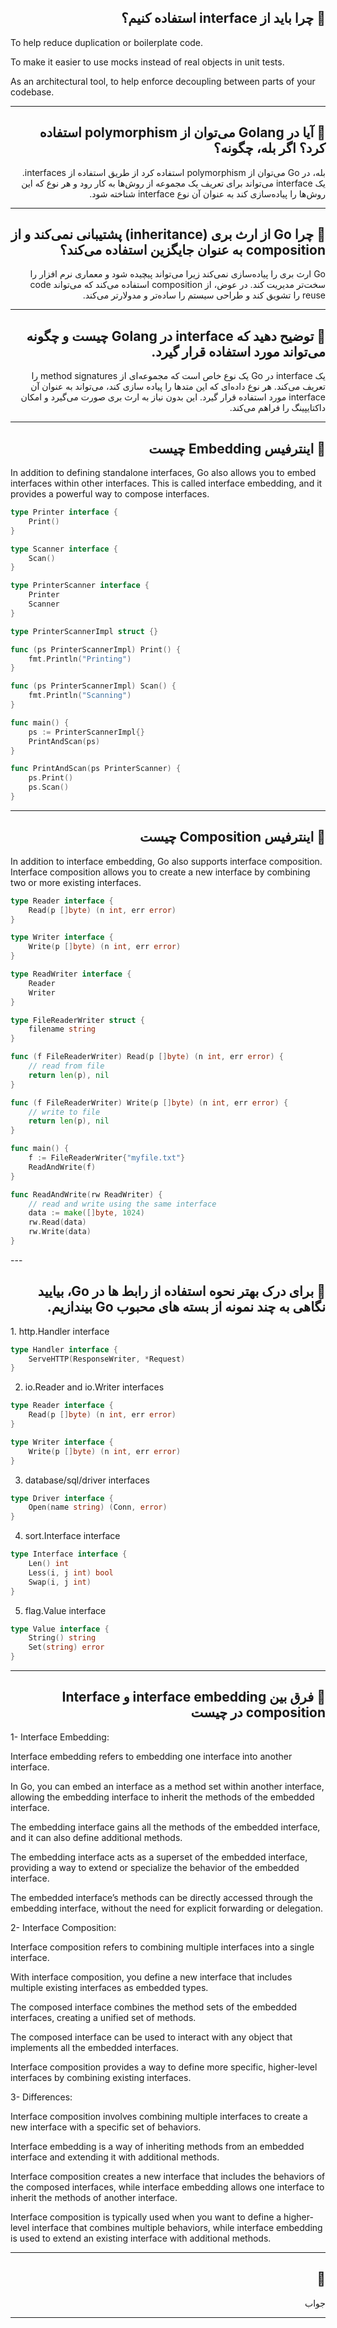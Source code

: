  <h2  dir="rtl"> 🌱 چرا باید از interface استفاده کنیم؟  </h2>  
 <p dir="ltr">
 To help reduce duplication or boilerplate code. 

To make it easier to use mocks instead of real objects in unit tests.

As an architectural tool, to help enforce decoupling between parts of your codebase.

 </p>

---
 <h2  dir="rtl"> 🌱  آیا در Golang می‌توان از polymorphism استفاده کرد؟ اگر بله، چگونه؟  </h2>  
 <p  dir="rtl">
بله، در Go می‌توان از polymorphism استفاده کرد از طریق استفاده از interfaces. یک interface می‌تواند برای تعریف یک مجموعه از روش‌ها به کار رود و هر نوع که این روش‌ها را پیاده‌سازی کند به عنوان آن نوع interface شناخته شود. 
 </p>

---
 <h2  dir="rtl"> 🌱 چرا Go از ارث بری (inheritance) پشتیبانی نمی‌کند و از composition به عنوان جایگزین استفاده می‌کند؟  </h2>  
 <p  dir="rtl">
Go ارث بری را پیاده‌سازی نمی‌کند زیرا می‌تواند پیچیده شود و معماری نرم افزار را سخت‌تر مدیریت کند. در عوض، از composition استفاده می‌کند که می‌تواند code reuse را تشویق کند و طراحی سیستم را ساده‌تر و مدولارتر می‌کند. 
 </p>

---
 <h2  dir="rtl"> 🌱 توضیح دهید که interface در Golang چیست و چگونه می‌تواند مورد استفاده قرار گیرد.  </h2>  
 <p  dir="rtl">
یک interface در Go یک نوع خاص است که مجموعه‌ای از method signatures را تعریف می‌کند. هر نوع داده‌ای که این متدها را پیاده سازی کند، می‌تواند به عنوان آن interface مورد استفاده قرار گیرد. این بدون نیاز به ارث بری صورت می‌گیرد و امکان داکتایپینگ را فراهم می‌کند. 
 </p>

---

 <h2  dir="rtl"> 🌱  اینترفیس Embedding چیست </h2>  
 <p  dir="ltr">
In addition to defining standalone interfaces, Go also allows you to embed interfaces within other interfaces. 
This is called interface embedding, and it provides a powerful way to compose interfaces. 

```go
type Printer interface {
    Print()
}

type Scanner interface {
    Scan()
}

type PrinterScanner interface {
    Printer
    Scanner
}

type PrinterScannerImpl struct {}

func (ps PrinterScannerImpl) Print() {
    fmt.Println("Printing")
}

func (ps PrinterScannerImpl) Scan() {
    fmt.Println("Scanning")
}

func main() {
    ps := PrinterScannerImpl{}
    PrintAndScan(ps)
}

func PrintAndScan(ps PrinterScanner) {
    ps.Print()
    ps.Scan()
}
```
</p>

---

 <h2  dir="rtl"> 🌱  اینترفیس Composition چیست </h2>  
 <p  dir="ltr">
In addition to interface embedding, Go also supports interface composition. 
Interface composition allows you to create
a new interface by combining two or more existing interfaces.

```go
type Reader interface {
    Read(p []byte) (n int, err error)
}

type Writer interface {
    Write(p []byte) (n int, err error)
}

type ReadWriter interface {
    Reader
    Writer
}

type FileReaderWriter struct {
    filename string
}

func (f FileReaderWriter) Read(p []byte) (n int, err error) {
    // read from file
    return len(p), nil
}

func (f FileReaderWriter) Write(p []byte) (n int, err error) {
    // write to file
    return len(p), nil
}

func main() {
    f := FileReaderWriter{"myfile.txt"}
    ReadAndWrite(f)
}

func ReadAndWrite(rw ReadWriter) {
    // read and write using the same interface
    data := make([]byte, 1024)
    rw.Read(data)
    rw.Write(data)
}
```

 </p>
---

 <h2  dir="rtl"> 🌱 برای درک بهتر نحوه استفاده از رابط ها در Go، بیایید نگاهی به چند نمونه از بسته های محبوب Go بیندازیم.  </h2>  
 <p  dir="ltr">
1. http.Handler interface

```go
type Handler interface {
    ServeHTTP(ResponseWriter, *Request)
}
```

2. io.Reader and io.Writer interfaces

```go
type Reader interface {
    Read(p []byte) (n int, err error)
}

type Writer interface {
    Write(p []byte) (n int, err error)
}
```

3. database/sql/driver interfaces

```go
type Driver interface {
    Open(name string) (Conn, error)
}
```

4. sort.Interface interface

```go
type Interface interface {
    Len() int
    Less(i, j int) bool
    Swap(i, j int)
}
```

5. flag.Value interface

```go
type Value interface {
    String() string
    Set(string) error
}
```

 </p>

---

 <h2  dir="rtl"> 🌱 فرق بین interface embedding و Interface composition در چیست  </h2>  
 <p  dir="ltr">
1- Interface Embedding:

Interface embedding refers to embedding one interface into another interface.

In Go, you can embed an interface as a method set within another interface, allowing the embedding interface to inherit the methods of the embedded interface.

The embedding interface gains all the methods of the embedded interface, and it can also define additional methods.

The embedding interface acts as a superset of the embedded interface, providing a way to extend or specialize the behavior of the embedded interface.

The embedded interface’s methods can be directly accessed through the embedding interface, without the need for explicit forwarding or delegation. 

2- Interface Composition:

Interface composition refers to combining multiple interfaces into a single interface.

With interface composition, you define a new interface that includes multiple existing interfaces as embedded types.

The composed interface combines the method sets of the embedded interfaces, creating a unified set of methods.

The composed interface can be used to interact with any object that implements all the embedded interfaces.

Interface composition provides a way to define more specific, higher-level interfaces by combining existing interfaces.

3- Differences:

Interface composition involves combining multiple interfaces to create a new interface with a specific set of behaviors.

Interface embedding is a way of inheriting methods from an embedded interface and extending it with additional methods.

Interface composition creates a new interface that includes the behaviors of the composed interfaces, while interface embedding
allows one interface to inherit the methods of another interface.

Interface composition is typically used when you want to define a higher-level interface that combines multiple 
behaviors, while interface embedding is used to extend an existing interface with additional methods.

 </p>

---
 <h2  dir="rtl"> 🌱   </h2>  
 <p  dir="rtl">
جواب 
 </p>

---
